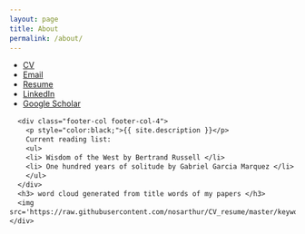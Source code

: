 ```yaml
---
layout: page
title: About
permalink: /about/
---
```

  <div class="wrapper">
    <div class="footer-col-wrapper">
      <div class="footer-col footer-col-3">
        <ul class="social-media-list"> 
        <li><a href='https://rawgit.com/nosarthur/CV_resume/master/DongZHOU_CV.pdf'>CV</a> </li>
        <li><a href="mailto:{{ site.email }}">Email</a></li>
        <li><a href='https://rawgit.com/nosarthur/CV_resume/master/DongZHOU_resume.pdf'>Resume</a> </li>
        <li><a href="https://www.linkedin.com/in/dong-zhou-84252914">LinkedIn</a></li>
        <li><a href="http://scholar.google.com/citations?hl=en&user=9RcAQTUAAAAJ">Google Scholar</a></li>
        </ul>
      </div>

      <div class="footer-col footer-col-4">
        <p style="color:black;">{{ site.description }}</p>
        Current reading list:
        <ul>
        <li> Wisdom of the West by Bertrand Russell </li>
        <li> One hundred years of solitude by Gabriel Garcia Marquez </li>
        </ul>
      </div>
      <h3> word cloud generated from title words of my papers </h3>
      <img src='https://raw.githubusercontent.com/nosarthur/CV_resume/master/keywords/wordcloud.png'>
    </div>
  </div>



